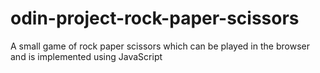 # odin-project-rock-paper-scissors
A small game of rock paper scissors which can be played in the browser and is implemented using JavaScript
